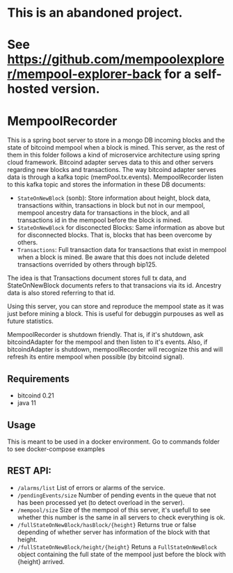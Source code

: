 # This is an abandoned project. 
# See https://github.com/mempoolexplorer/mempool-explorer-back for a self-hosted version.
# MempoolRecorder

This is a spring boot server to store in a mongo DB incoming blocks and the state of bitcoind mempool when a block is mined.
This server, as the rest of them in this folder follows a kind of microservice architecture using spring cloud framework. Bitcoind adapter serves data to this and other servers regarding new blocks and transactions. The way bitcoind adapter serves data is through a kafka topic (memPool.tx.events). 
MempoolRecorder listen to this kafka topic and stores the information in these DB documents:
* `StateOnNewBlock` (sonb): Store information about height, block data, transactions within, transactions in block but not in our mempool, mempool ancestry data for transactions in the block, and all transactions id in the mempool before the block is mined.
* `StateOnNewBlock` for disconected Blocks: Same information as above but for disconnected blocks. That is, blocks that has been overcome by others.
* `Transactions`: Full transaction data for transactions that exist in mempool when a block is mined. Be aware that this does not include deleted transactions overrided by others through bip125.
 
The idea is that Transactions document stores full tx data, and StateOnNewBlock documents refers to that transacions via its id. Ancestry data is also stored referring to that id.

Using this server, you can store and reproduce the mempool state as it was just before mining a block. This is useful for debuggin purpouses as well as future statistics.

MempoolRecorder is shutdown friendly. That is, if it's shutdown, ask bitcoindAdapter for the mempool and then listen to it's events. Also, if bitcoindAdapter is shutdown, mempoolRecorder will recognize this and will refresh its entire mempool when possible (by bitcoind signal).
## Requirements

* bitcoind 0.21
* java 11

## Usage

This is meant to be used in a docker environment. Go to commands folder to see docker-compose examples 

## REST API:


* `/alarms/list` List of errors or alarms of the service.
* `/pendingEvents/size` Number of pending events in the queue that not has been processed yet (to detect overload in the server).
* `/mempool/size` Size of the mempool of this server, it's usefull to see whether this number is the same in all servers to check everything is ok.
* `/fullStateOnNewBlock/hasBlock/{height}` Returns true or false depending of whether server has information of the block with that height.
* `/fullStateOnNewBlock/height/{height}` Retuns a `FullStateOnNewBlock` object containing the full state of the mempool just before the block with {height} arrived.
